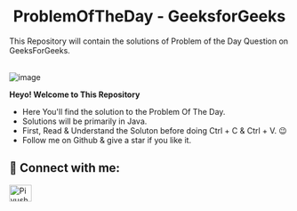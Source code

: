 <h1 align="center"> ProblemOfTheDay - GeeksforGeeks </h1>
This Repository will contain the solutions of Problem of the Day Question on GeeksForGeeks.
<br>
<br>

![image](https://github.com/PiyushSharma0/ProblemOfTheDay-GFG/assets/85157636/93cd6ed1-7ae1-426c-a11e-f6248b64ace2)
 
**Heyo! Welcome to This Repository**
* Here You'll find the solution to the Problem Of The Day.
* Solutions will be primarily in Java.
* First, Read & Understand the Soluton before doing Ctrl + C & Ctrl + V. 😉
* Follow me on Github & give a star if you like it.

## 📲 Connect with me:
<a href="https://www.linkedin.com/in/piyushsharma04/" target="blank"><img align="center" src="https://raw.githubusercontent.com/rahuldkjain/github-profile-readme-generator/master/src/images/icons/Social/linked-in-alt.svg" alt="PiyushSharma04" height="30" width="40" /></a>
